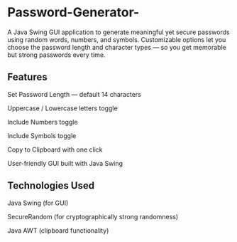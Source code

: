 # Password-Generator-

A Java Swing GUI application to generate meaningful yet secure passwords using random words, numbers, and symbols.
Customizable options let you choose the password length and character types — so you get memorable but strong passwords every time.

## Features

Set Password Length — default 14 characters

Uppercase / Lowercase letters toggle

Include Numbers toggle

Include Symbols toggle

Copy to Clipboard with one click

User-friendly GUI built with Java Swing

##  Technologies Used

Java Swing (for GUI)

SecureRandom (for cryptographically strong randomness)

Java AWT (clipboard functionality)
